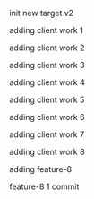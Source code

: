 init new target v2

adding client work 1

adding client work 2

adding client work 3

adding client work 4

adding client work 5

adding client work 6

adding client work 7

adding client work 8

adding feature-8

feature-8 1 commit